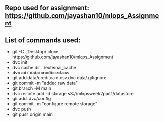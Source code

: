 ## Repo used for assignment: https://github.com/jayashan10/mlops_Assignment

## List of commands used:

 - git -C ./Desktop/ clone https://github.com/jayashan10/mlops_Assignment
 - dvc init
 - dvc cache dir ../external_cache
 - dvc add data/creditcard.csv
 - git add data/creditcard.csv.dvc data/.gitignore
 - git commit -m "added raw data"
 - git branch -M main
 - dvc remote add -d storage s3://mlopsweek2part1/datastore
 - git add .dvc/config
 - git commit -m "configure remote storage"
 - dvc push
 - git push origin main
 
 
 
 
